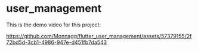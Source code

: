 # user_management

This is the demo video for this project:


https://github.com/Monnagg/flutter_user_management/assets/57379155/2f72bd5d-3cb1-4986-947e-d451fb7da543


